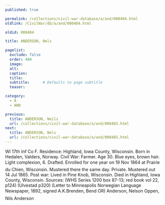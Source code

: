 ```yaml
---
published: true

permalink: /collections/civil-war-database/a/and/000484.html
oldlink: /CivilWar/db/a/and/000484.html

oldid: 000484

title: ANDERSON, Nels

pagelist:
  exclude: false
  order: 484
  image: 
  alt:
  caption:
  title:
  subtitle:      # Defaults to page subtitle
  teaser:

category: 
  - A 
  - AND

previous:
  title: ANDERSON, Neils
  url: /collections/civil-war-database/a/and/000483.html  
next:
  title: ANDERSON, Nels
  url: /collections/civil-war-database/a/and/000485.html   
---
```

WI 17th Inf Co F. Residence: Highland, Iowa County, Wisconsin. Born in Hedalen, Valders, Norway. Civil War: Farmer. Age 30. Blue eyes, brown hair. Light complexion, 6&#146;. Drafted. Enrolled for one year on 19 Nov 1864 at Prairie du Chien, Wisconsin. Mustered there the same day. Private. Mustered out 14 Jul 1865. Post war: Lived in Pine Knob, Wisconsin. Died in Highland, Iowa County, Wisconsin. Sources: (WHS Series 1200 box 87-13; red book vol 22, p124) (Ulvestad p320) (Letter to Minneapolis Norwegian Language Newspaper, 1892, signed A.K.Brenden, Bend OR) &#147;Anderson, Nelson&#148; &#147;Oppen, Nils Anderson&#148;